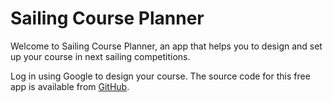 # Sailing Course Planner

Welcome to Sailing Course Planner, an app that helps you to design and set up
your course in next sailing competitions.

Log in using Google to design your course. The source code for this free app
is available from [GitHub](https://github.com/mstahv/scp/).
